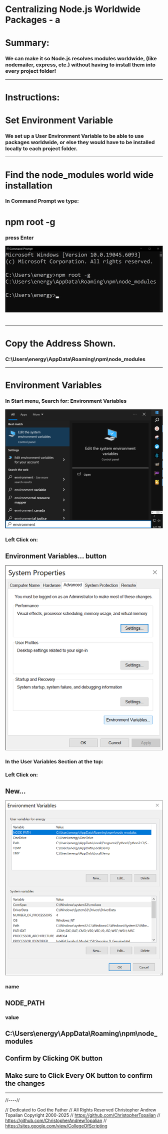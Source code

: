 # Centralizing Node.js Worldwide Packages - a

# Summary: 
### We can make it so Node.js resolves modules worldwide, (like nodemailer, express, etc.) without having to install them into every project folder!

---

# Instructions:

# Set Environment Variable

### We set up a **User Environment Variable** to be able to use packages worldwide, or else they would have to be installed locally to each project folder.

---

# Find the node_modules world wide installation

### In Command Prompt we type:

# npm root -g
### press Enter

![001](textures/001.PNG)

> #

> #

---

# Copy the Address Shown.
### **C:\Users\energy\AppData\Roaming\npm\node_modules**

---

# Environment Variables

### In **Start menu**, Search for:   Environment Variables

![002](textures/002.PNG)  

### Left Click on:
## **Environment Variables... button**

![003](textures/003.PNG)  

### In the **User Variables** Section at the top:  

### Left Click on:
## **New...**

![004](textures/004.PNG)  

### name
## NODE_PATH

### value
## C:\Users\energy\AppData\Roaming\npm\node_modules

## Confirm by Clicking **OK button**
## Make sure to Click Every **OK button** to confirm the changes

---

//----//

// Dedicated to God the Father
// All Rights Reserved Christopher Andrew Topalian Copyright 2000-2025
// https://github.com/ChristopherTopalian
// https://github.com/ChristopherAndrewTopalian
// https://sites.google.com/view/CollegeOfScripting


